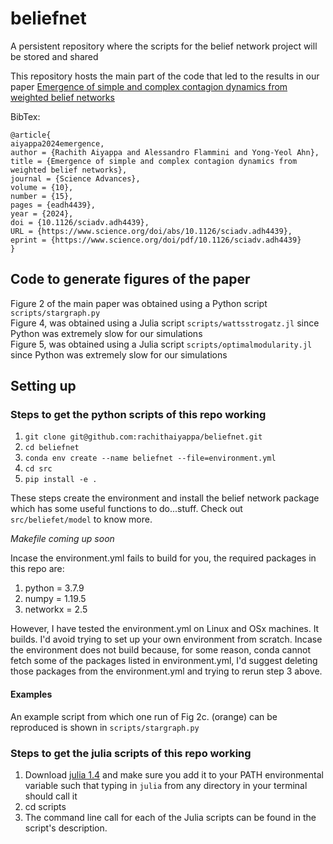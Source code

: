 # beliefnet

A persistent repository where the scripts for the belief network project will be stored and shared

This repository hosts the main part of the code that led to the results in our paper [Emergence of simple and complex contagion dynamics from weighted belief networks](https://arxiv.org/pdf/2301.02368.pdf)  

BibTex: 
```
@article{
aiyappa2024emergence,
author = {Rachith Aiyappa and Alessandro Flammini and Yong-Yeol Ahn},
title = {Emergence of simple and complex contagion dynamics from weighted belief networks},
journal = {Science Advances},
volume = {10},
number = {15},
pages = {eadh4439},
year = {2024},
doi = {10.1126/sciadv.adh4439},
URL = {https://www.science.org/doi/abs/10.1126/sciadv.adh4439},
eprint = {https://www.science.org/doi/pdf/10.1126/sciadv.adh4439}
}
```
## Code to generate figures of the paper

Figure 2 of the main paper was obtained using a Python script `scripts/stargraph.py`  
Figure 4, was obtained using a Julia script `scripts/wattsstrogatz.jl` since Python was extremely slow for our simulations  
Figure 5, was obtained using a Julia script `scripts/optimalmodularity.jl` since Python was extremely slow for our simulations  


## Setting up
### Steps to get the **python scripts** of this repo working

1. `git clone git@github.com:rachithaiyappa/beliefnet.git`
2. `cd beliefnet`
3. `conda env create --name beliefnet --file=environment.yml`
4. `cd src`
5. `pip install -e .`

These steps create the environment and install the belief network package which has some useful functions to do...stuff. Check out `src/beliefet/model` to know more. 

*Makefile coming up soon*

Incase the environment.yml fails to build for you, the required packages in this repo are:
1. python = 3.7.9
2. numpy = 1.19.5
3. networkx = 2.5

However, I have tested the environment.yml on Linux and OSx machines. It builds. 
I'd avoid trying to set up your own environment from scratch. 
Incase the environment does not build because, for some reason, conda cannot fetch some of the packages listed in environment.yml, I'd suggest deleting those packages from the environment.yml and trying to rerun step 3 above. 

#### Examples

An example script from which one run of Fig 2c. (orange) can be reproduced is shown in `scripts/stargraph.py`

### Steps to get the **julia scripts** of this repo working

1. Download [julia 1.4](https://julialang.org/downloads/oldreleases/) and make sure you add it to your PATH environmental variable such that typing in `julia` from any directory in your terminal should call it
2. cd scripts
3. The command line call for each of the Julia scripts can be found in the script's description. 
